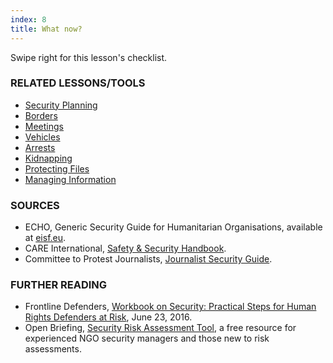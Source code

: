 ```yaml
---
index: 8
title: What now?
---
```

Swipe right for this lesson's checklist.

### RELATED LESSONS/TOOLS

*   [Security Planning](umbrella://assess-your-risk/security-planning)
*   [Borders](umbrella://travel/borders)
*   [Meetings](umbrella://work/meetings)
*   [Vehicles](umbrella://travel/vehicles)
*   [Arrests](umbrella://incident-response/arrests)
*   [Kidnapping](umbrella://incident-response/kidnapping)
*   [Protecting Files](umbrella://information/protecting-files)
*   [Managing Information](umbrella://information/managing-information)

### SOURCES

*   ECHO, Generic Security Guide for Humanitarian Organisations, available at [eisf.eu](https://www.eisf.eu/library/generic-security-guide-for-humanitarian-organisations/).
*   CARE International, [Safety & Security Handbook](https://www.eisf.eu/wp-content/uploads/2014/09/0614-Macpherson-2004-CARE-International-Safety-and-Security-Handbook.pdf).
*   Committee to Protest Journalists, [Journalist Security Guide](https://cpj.org/reports/2012/04/journalist-security-guide.php).

### FURTHER READING

*   Frontline Defenders, [Workbook on Security: Practical Steps for Human Rights Defenders at Risk](https://www.frontlinedefenders.org/en/resource-publication/workbook-security-practical-steps-human-rights-defenders-risk), June 23, 2016.  
* Open Briefing, [Security Risk Assessment Tool](https://www.openbriefing.org/resources/security-risk-assessment-tool/), a free resource for experienced NGO security managers and those new to risk assessments.